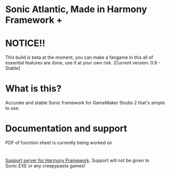 # Sonic Atlantic, Made in Harmony Framework +

# NOTICE!!
This build is beta at the moment, you can make a fangame in this all of essential features are done, use it at your own risk. [Current version: 0.9 - Stable]

# What is this?
  Accurate and stable Sonic framework for GameMaker Studio 2 that's simple to use.
  
# Documentation and support
  PDF of function sheet is currently being worked on
  #
  [Support server for Harmony Framework](https://discord.gg/FH4pHSEv3n). Support will not be given to Sonic.EXE or any creepypasta games!
  

